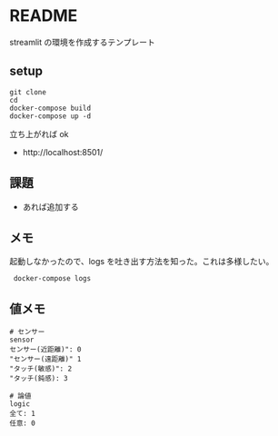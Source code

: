 # README

streamlit の環境を作成するテンプレート

## setup

```shell
git clone
cd
docker-compose build
docker-compose up -d
```

立ち上がれば ok

- http://localhost:8501/

## 課題

- あれば追加する

## メモ

起動しなかったので、logs を吐き出す方法を知った。これは多様したい。

```shell
 docker-compose logs
```

## 値メモ

```shell
# センサー
sensor
センサー(近距離)": 0
"センサー(遠距離)" 1
"タッチ(敏感)": 2
"タッチ(鈍感): 3

# 論値
logic
全て: 1
任意: 0
```

